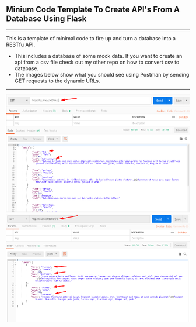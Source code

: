## Minium Code Template To Create API's From A Database Using Flask
___
This is a template of minimal code to fire up and turn a database into a RESTfu API.
* This includes a database of some mock data. If you want to create an api from a csv file check out my other repo on how to convert csv to database.
* The images below show what you should see using Postman by sending GET requests to the dynamic URLs.
___
![](image1.png)
![](image2.png)


